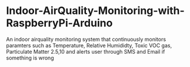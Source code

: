 # Indoor-AirQuality-Monitoring-with-RaspberryPi-Arduino
An indoor airquality monitoring system that continuously monitors paramters such as Temperature, Relative Humididty, Toxic VOC gas, Particulate Matter 2.5,10 and alerts user through SMS and Email if something is wrong
